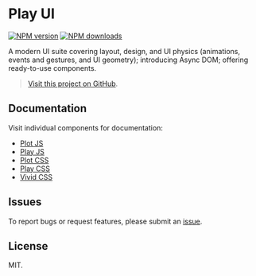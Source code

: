 # Play UI

<!-- BADGES/ -->

<span class="badge-npmversion"><a href="https://npmjs.org/package/@webqit/play-ui" title="View this project on NPM"><img src="https://img.shields.io/npm/v/@webqit/play-ui.svg" alt="NPM version" /></a></span>
<span class="badge-npmdownloads"><a href="https://npmjs.org/package/@webqit/play-ui" title="View this project on NPM"><img src="https://img.shields.io/npm/dm/@webqit/play-ui.svg" alt="NPM downloads" /></a></span>

<!-- /BADGES -->

A modern UI suite covering layout, design, and UI physics (animations, events and gestures, and UI geometry); introducing Async DOM; offering ready-to-use components.

> [Visit this project on GitHub](https://github.com/webqit/play-ui).

## Documentation
Visit individual components for documentation:
+ [Plot JS](plot-js)
+ [Play JS](play-js)
+ [Plot CSS](plot-css)
+ [Play CSS](play-css)
+ [Vivid CSS](vivid-css)

## Issues
To report bugs or request features, please submit an [issue](https://github.com/webqit/play-ui/issues).

## License
MIT.
